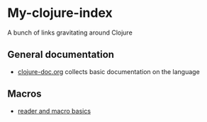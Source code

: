 # My-clojure-index
A bunch of links gravitating around Clojure

## General documentation
- [clojure-doc.org](http://clojure-doc.org/) collects basic documentation on the language

## Macros
- [reader and macro basics](http://clojure-doc.org/articles/language/macros.html)
